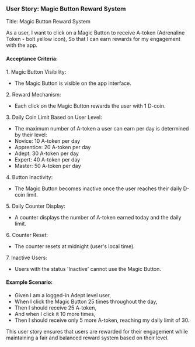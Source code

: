 ### User Story: Magic Button Reward System

Title: Magic Button Reward System

As a user,
I want to click on a Magic Button to receive A-token (Adrenaline Token - bolt yellow icon),
So that I can earn rewards for my engagement with the app.

#### Acceptance Criteria:
1. Magic Button Visibility:
- The Magic Button is visible on the app interface.

2. Reward Mechanism:
- Each click on the Magic Button rewards the user with 1 D-coin.

3. Daily Coin Limit Based on User Level:
- The maximum number of A-token a user can earn per day is determined by their level:
- Novice: 10 A-token per day
- Apprentice: 20 A-token per day
- Adept: 30 A-token per day
- Expert: 40 A-token per day
- Master: 50 A-token per day

4. Button Inactivity:
- The Magic Button becomes inactive once the user reaches their daily D-coin limit.
 
5. Daily Counter Display:
- A counter displays the number of A-token earned today and the daily limit.

6. Counter Reset:
- The counter resets at midnight (user's local time).

7. Inactive Users:
- Users with the status 'Inactive' cannot use the Magic Button.

#### Example Scenario:
- Given I am a logged-in Adept level user,
- When I click the Magic Button 25 times throughout the day,
- Then I should receive 25 A-token,
- And when I click it 10 more times,
- Then I should receive only 5 more A-token, reaching my daily limit of 30.

This user story ensures that users are rewarded for their engagement while maintaining a fair and balanced reward system based on their level.
